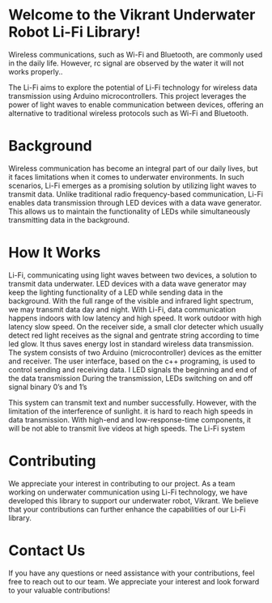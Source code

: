 # Welcome to the Vikrant Underwater Robot Li-Fi Library!
Wireless communications, such as Wi-Fi and Bluetooth, are commonly used in the daily life. However, rc signal are observed by the water it will not works properly..

The Li-Fi  aims to explore the potential of Li-Fi technology for wireless data transmission using Arduino microcontrollers. This project leverages the power of light waves to enable communication between devices, offering an alternative to traditional wireless protocols such as Wi-Fi and Bluetooth.

# Background
Wireless communication has become an integral part of our daily lives, but it faces limitations when it comes to underwater environments. In such scenarios, Li-Fi emerges as a promising solution by utilizing light waves to transmit data. Unlike traditional radio frequency-based communication, Li-Fi enables data transmission through LED devices with a data wave generator. This allows us to maintain the functionality of LEDs while simultaneously transmitting data in the background.

# How It Works
Li-Fi, communicating using light waves between two devices, a  solution to transmit data underwater. LED devices with a data wave generator may keep the lighting functionality of a LED while sending data in the background. With the full range of the visible and infrared light spectrum, we may transmit data day and night. With Li-Fi, data communication happens indoors with low latency and high speed. It work outdoor with high latency slow speed. On the receiver side, a small clor detecter which usually detect red light  receives as the signal and  gentrate string according to time led glow. It thus saves energy lost in standard wireless data transmission. The system consists of two Arduino (microcontroller) devices as the emitter and receiver. The user interface, based on the c++ programing, is used to control sending and receiving data. I LED signals the beginning and end of the data transmission During the transmission, LEDs switching on and off signal binary 0’s and 1’s

This system can transmit text and number successfully. However, with the limitation of the interference of sunlight. it is hard to reach high speeds in data transmission. With high-end and low-response-time components, it will be not able to transmit live videos at high speeds. The Li-Fi system

# Contributing 
We appreciate your interest in contributing to our project. As a team working on underwater communication using Li-Fi technology, we have developed this library to support our underwater robot, Vikrant. We believe that your contributions can further enhance the capabilities of our Li-Fi library.

# Contact Us
If you have any questions or need assistance with your contributions, feel free to reach out to our team. We appreciate your interest and look forward to your valuable contributions!
